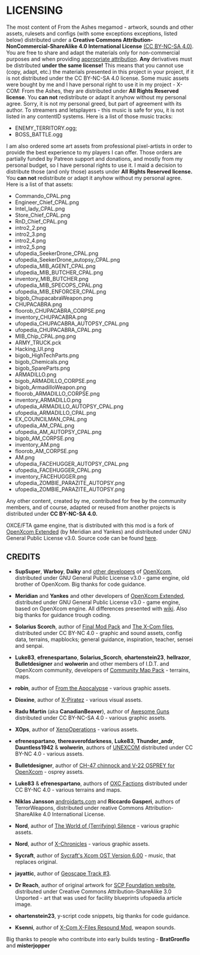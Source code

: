 # LICENSING

The most content of From the Ashes megamod - artwork, sounds and other assets, rulesets and configs (with some exceptions exceptions, listed below) distributed under a **Creative Commons Attribution-NonCommercial-ShareAlike 4.0 International License** [(CC BY-NC-SA 4.0)](http://creativecommons.org/licenses/by-nc-sa/4.0/). You are free to share and adapt the materials only for non-commercial purposes and when providing [appropriate attribution](https://wiki.creativecommons.org/wiki/License_Versions#Detailed_attribution_comparison_chart). **Any** derivatives must be distributed **under the same license!** This means that you cannot use (copy, adapt, etc.) the materials presented in this project in your project, if it is not distributed under the CC BY-NC-SA 4.0 license.
Some music assets were bought by me and I have personal right to use it in my project - X-COM: From the Ashes, they are distributed under **All Rights Reserved license**. You **can not** redistribute or adapt it anyhow without my personal agree. Sorry, it is not my personal greed, but part of agreement with its author. To streamers and letsplayers - this music is safe for you, it is not listed in any contentID systems.
Here is a list of those music tracks:

* ENEMY_TERRITORY.ogg;
* BOSS_BATTLE.ogg

I am also ordered some art assets from professional pixel-artists in order to provide the best experience to my players I can offer. Those orders are partially funded by Patreon support and donations, and mostly from my personal budget, so I have personal rights to use it. I maid a decision to distribute those (and only those) assets under **All Rights Reserved license.** You **can not** redistribute or adapt it anyhow without my personal agree.
Here is a list of that assets:

* Commando_CPAL.png
* Engineer_Chief_CPAL.png
* Intel_lady_CPAL.png
* Store_Chief_CPAL.png
* RnD_Chief_CPAL.png
* intro2_2.png
* intro2_3.png
* intro2_4.png
* intro2_5.png
* ufopedia_SeekerDrone_CPAL.png
* ufopedia_SeekerDrone_autopsy_CPAL.png
* ufopedia_MIB_AGENT_CPAL.png
* ufopedia_MIB_BUTCHER_CPAL.png
* inventory_MIB_BUTCHER.png
* ufopedia_MIB_SPECOPS_CPAL.png
* ufopedia_MIB_ENFORCER_CPAL.png
* bigob_ChupacabraWeapon.png
* CHUPACABRA.png
* floorob_CHUPACABRA_CORPSE.png
* inventory_CHUPACABRA.png
* ufopedia_CHUPACABRA_AUTOPSY_CPAL.png
* ufopedia_CHUPACABRA_CPAL.png
* MIB_Chip_CPAL.png.png
* ARMY_TRUCK.pck
* Hacking_UI.png
* bigob_HighTechParts.png
* bigob_Chemicals.png
* bigob_SpareParts.png
* ARMADILLO.png
* bigob_ARMADILLO_CORPSE.png
* bigob_ArmadilloWeapon.png
* floorob_ARMADILLO_CORPSE.png
* inventory_ARMADILLO.png
* ufopedia_ARMADILLO_AUTOPSY_CPAL.png
* ufopedia_ARMADILLO_CPAL.png
* EX_COUNCILMAN_CPAL.png
* ufopedia_AM_CPAL.png
* ufopedia_AM_AUTOPSY_CPAL.png
* bigob_AM_CORPSE.png
* inventory_AM.png
* floorob_AM_CORPSE.png
* AM.png
* ufopedia_FACEHUGGER_AUTOPSY_CPAL.png
* ufopedia_FACEHUGGER_CPAL.png
* inventory_FACEHUGGER.png
* ufopedia_ZOMBIE_PARAZITE_AUTOPSY.png
* ufopedia_ZOMBIE_PARAZITE_AUTOPSY.png

Any other content, created by me, contributed for free by the community members, and of course, adapted or reused from another projects is distributed under **CC BY-NC-SA 4.0.**

OXCE/FTA game engine, that is distributed with this mod is a fork of [OpenXcom Extended](https://openxcom.mod.io/openxcom-extended) (by Meridian and Yankes) and distributed under GNU General Public License v3.0. Source code can be found [here](https://github.com/Finnik723/OpenXcom_FTA).

## CREDITS

* **SupSuper**, **Warboy**, **Daiky** and [other developers](https://www.ufopaedia.org/index.php/Credits_(OpenXcom)) of [OpenXcom](https://openxcom.org/), distributed under GNU General Public License v3.0 - game engine, old brother of OpenXcom. Big thanks for code guidance.

* **Meridian** and **Yankes** and other developers of [OpenXcom Extended](https://openxcom.mod.io/openxcom-extended), distributed under GNU General Public License v3.0 - game engine, based on OpenXcom engine. All differences presented with [wiki](https://github.com/723Studio/OpenXcom_FTA/wiki). Also big thanks for guidance trough coding.

* **Solarius Scorch**, author of [Final Mod Pack](https://openxcom.mod.io/final-mod-pack) and [The X-Com files](https://openxcom.mod.io/the-x-com-files), distributed under CC BY-NC 4.0 - graphic and sound assets, config data, terrains, mapblocks; general guidance, inspiration, teacher, sensei and senpai.

* **Luke83**, **efrenespartano**, **Solarius_Scorch**, **ohartenstein23**, **hellrazor**, **Bulletdesigner** and **wolwerin** and other members of I.D.T. and OpenXcom community, developers of [Community Map Pack](https://openxcom.mod.io/community-map-pack) - terrains, maps.

* **robin**, author of [From the Apocalypse](https://openxcom.org/forum/index.php/topic,3319.0.html) - various graphic assets.

* **Dioxine**, author of [X-Piratez](https://www.moddb.com/mods/x-piratez) - various visual assets.

* **Radu Martin** (aka **CanadianBeaver**), author of [Awesome Guns](http://devbian.ca/AwesomeGuns/) distributed under CC BY-NC-SA 4.0 - various graphic assets.

* **XOps**, author of [XenoOperations](https://openxcom.org/forum/index.php/topic,2913.0.html) - various assets.

* **efrenespartano**, **thereaverofdarkness**, **Luke83**, **Thunder_andr**, **Dauntless1942** & **wolwerin**, authors of [UNEXCOM](https://openxcom.mod.io/unexcom) distributed under CC BY-NC 4.0 - various assets.

* **Bulletdesigner**, author of [CH-47 chinnock and V-22 OSPREY for OpenXcom](https://openxcom.mod.io/ch-47-chinnock-and-v-22-osprey) - osprey assets.

* **Luke83** & **efrenespartano**, authors of [OXC Factions](https://openxcom.mod.io/oxc-factions) distributed under CC BY-NC 4.0 - various terrains and maps.

* **Niklas Jansson** [androidarts.com](http://androidarts.com/) and **Riccardo Gasperi**, authors of TerrorWeapons, distributed under reative Commons Attribution-ShareAlike 4.0 International License.

* **Nord**, author of [The World of (Terrifying) Silence](https://openxcom.mod.io/the-world-of-terrifying-silence) - various graphic assets.

* **Nord**, author of [X-Chronicles](https://openxcom.org/forum/index.php/topic,6792.0.html) - various graphic assets.

* **Sycraft**, author of [Sycraft's Xcom OST Version 6.00](http://sycraft.org/content/audio/xcom.shtml) - music, that replaces original.

* **jayattic**, author of [Geoscape Track #3](http://stallone.gfxile.net/music/Geoscape.mp3).

* **Dr Reach**, author of original artwork for [SCP Foundation website](http://www.scp-wiki.net/reach-s-blueprint-folder), distributed under Creative Commons Attribution-ShareAlike 3.0 Unported - art that was used for facility blueprints ufopaedia article image.

* **ohartenstein23**, y-script code snippets, big thanks for code guidance.

* **Ksenni**, author of [X-Com X-Files Resound Mod](https://openxcom.org/forum/index.php/topic,8870.0.html), weapon sounds.

Big thanks to people who contribute into early builds testing - **BratGronflo** and **misterjopper**
